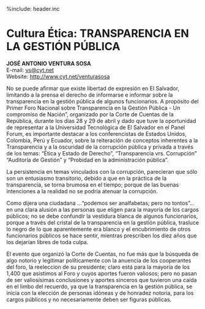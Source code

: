%include: header.inc

# Cultura Ética: TRANSPARENCIA EN LA GESTIÓN PÚBLICA

**JOSÉ ANTONIO VENTURA SOSA**  
E-mail: vs@cyt.net  
Website: http://www.cyt.net/venturasosa

No se puede afirmar que existe libertad de expresión en El Salvador, limitando a
la prensa el derecho de informarse e informar sobre la transparencia en la
gestión pública de algunos funcionarios. A propósito del Primer Foro Nacional
sobre Transparencia en la Gestión Pública - Un compromiso de Nación”, organizado
por la Corte de Cuentas de la República, durante los días 28 y 29 de abril y
dado que tuve la oportunidad de representar a la Universidad Tecnológica de El
Salvador en el Panel Forum, es importante destacar a los conferencistas de
Estados Unidos, Colombia, Perú y Ecuador, sobre la reiteración de conceptos
inherentes a la Transparencia y a la oscuridad de la corrupción pública y
privada a través de los temas: “Ética y Estado de Derecho”, “Transparencia vrs.
Corrupción” “Auditoría de Gestión” y “Probidad en la administración pública”.

La persistencia en temas vinculados con la corrupción, parecieran que sólo son
un entusiasmo transitorio, debido a que en la práctica de la transparencia, se
torna brumosa en el tiempo; porque de las buenas intenciones a la realidad no se
podría atenuar la corrupción.

Como dijera una ciudadana ...“podemos ser analfabetas; pero no tontos”... en una
clara alusión a las personas que eligen para la mayoría de los cargos públicos;
no se debe confundir la vestidura blanca de algunos funcionarios, porque a
través del cristal de la transparencia en la gestión pública, trasluce lo negro
de lo que aparentemente era blanco y el encubrimiento de otros funcionarios
públicos se hace sentir, mientras prescriben los diez años que los dejarían
libres de toda culpa.

El evento que organizó la Corte de Cuentas, no fue más que la búsqueda de algo
notorio y legitimar políticamente con la anuencia de los cooperantes del foro,
la reeleccion de su presidente; claro está para la mayoría de los 1,400 que
asistimos al Foro y cuyos aportes fueron valiosos; pero no pasan de ser
valiosísimas conclusiones y aportes sinceros que tuvieron una caída en el limbo
del recuerdo, ya que la transparencia en la gestión pública, se inicia con la
elección de personas idóneas y de honradez notoria, para los cargos públicos y
no necesariamente deben ser figuras públicas.
